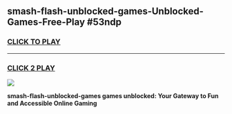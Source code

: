 
## smash-flash-unblocked-games-Unblocked-Games-Free-Play #53ndp
<h3>
<a href="https://us.freeplayer.one?title=smash-flash-unblocked-games&ref=9M">CLICK TO PLAY</a></h3>
<hr>

<h3>
<a href="https://us.freeplayer.one?title=smash-flash-unblocked-games&ref=9M">CLICK 2 PLAY</a>
  
</h3>

<a href="https://us.freeplayer.one?title=smash-flash-unblocked-games&ref=9M"><img src="https://clearcache.store/games.png"></a>


**smash-flash-unblocked-games games unblocked: Your Gateway to Fun and Accessible Online Gaming**
